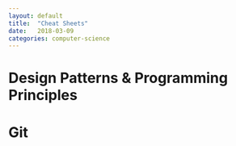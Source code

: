 ```yaml
---
layout: default
title:  "Cheat Sheets"
date:   2018-03-09 
categories: computer-science
---
```


# Design Patterns & Programming Principles
# Git